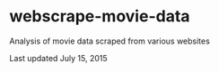 # webscrape-movie-data
Analysis of movie data scraped from various websites

Last updated July 15, 2015
